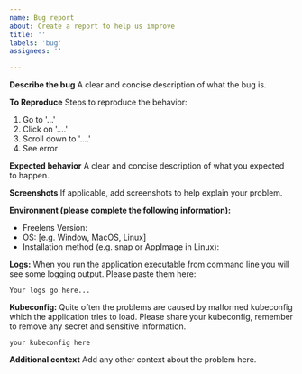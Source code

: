 ```yaml
---
name: Bug report
about: Create a report to help us improve
title: ''
labels: 'bug'
assignees: ''

---
```


**Describe the bug**
A clear and concise description of what the bug is.

**To Reproduce**
Steps to reproduce the behavior:
1. Go to '...'
2. Click on '....'
3. Scroll down to '....'
4. See error

**Expected behavior**
A clear and concise description of what you expected to happen.

**Screenshots**
If applicable, add screenshots to help explain your problem.

**Environment (please complete the following information):**
- Freelens Version:
- OS: [e.g. Window, MacOS, Linux]
- Installation method (e.g. snap or AppImage in Linux):

**Logs:**
When you run the application executable from command line you will see some logging output. Please paste them here:
```
Your logs go here...
```

**Kubeconfig:**
Quite often the problems are caused by malformed kubeconfig which the application tries to load. Please share your kubeconfig, remember to remove any secret and sensitive information.
```
your kubeconfig here
```

**Additional context**
Add any other context about the problem here.
